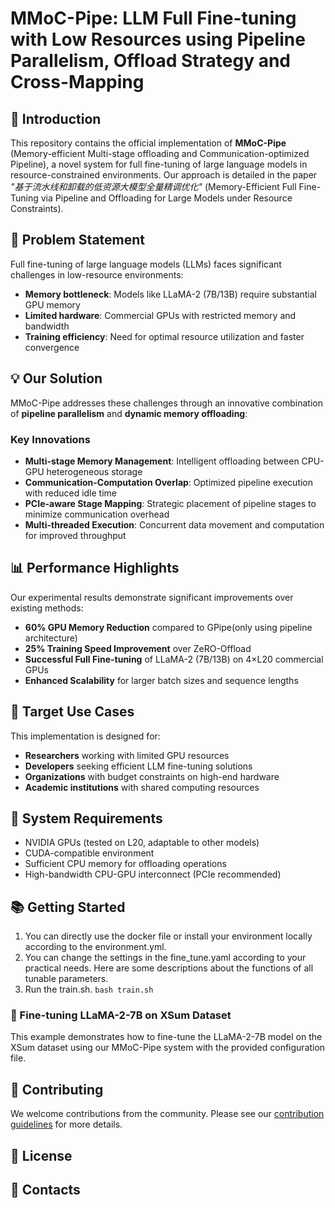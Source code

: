 # MMoC-Pipe: LLM Full Fine-tuning with Low Resources using Pipeline Parallelism, Offload Strategy and Cross-Mapping

## 🚀 Introduction

This repository contains the official implementation of **MMoC-Pipe** (Memory-efficient Multi-stage offloading and Communication-optimized Pipeline), a novel system for full fine-tuning of large language models in resource-constrained environments. Our approach is detailed in the paper *"基于流水线和卸载的低资源大模型全量精调优化"* (Memory-Efficient Full Fine-Tuning via Pipeline and Offloading for Large Models under Resource Constraints).

## 🎯 Problem Statement

Full fine-tuning of large language models (LLMs) faces significant challenges in low-resource environments:
- **Memory bottleneck**: Models like LLaMA-2 (7B/13B) require substantial GPU memory
- **Limited hardware**: Commercial GPUs with restricted memory and bandwidth
- **Training efficiency**: Need for optimal resource utilization and faster convergence

## 💡 Our Solution

MMoC-Pipe addresses these challenges through an innovative combination of **pipeline parallelism** and **dynamic memory offloading**:

### Key Innovations
- **Multi-stage Memory Management**: Intelligent offloading between CPU-GPU heterogeneous storage
- **Communication-Computation Overlap**: Optimized pipeline execution with reduced idle time
- **PCIe-aware Stage Mapping**: Strategic placement of pipeline stages to minimize communication overhead
- **Multi-threaded Execution**: Concurrent data movement and computation for improved throughput

## 📊 Performance Highlights

Our experimental results demonstrate significant improvements over existing methods:

- **60% GPU Memory Reduction** compared to GPipe(only using pipeline architecture)
- **25% Training Speed Improvement** over ZeRO-Offload
- **Successful Full Fine-tuning** of LLaMA-2 (7B/13B) on 4×L20 commercial GPUs
- **Enhanced Scalability** for larger batch sizes and sequence lengths


## 🎯 Target Use Cases

This implementation is designed for:
- **Researchers** working with limited GPU resources
- **Developers** seeking efficient LLM fine-tuning solutions
- **Organizations** with budget constraints on high-end hardware
- **Academic institutions** with shared computing resources

## 🔧 System Requirements

- NVIDIA GPUs (tested on L20, adaptable to other models)
- CUDA-compatible environment
- Sufficient CPU memory for offloading operations
- High-bandwidth CPU-GPU interconnect (PCIe recommended)

## 📚 Getting Started

1. You can directly use the docker file or install your environment locally according to the environment.yml.
2. You can change the settings in the fine_tune.yaml according to your practical needs. Here are some descriptions about the functions of all tunable parameters.
3. Run the train.sh.
`bash train.sh`
### 🔬 Fine-tuning LLaMA-2-7B on XSum Dataset

This example demonstrates how to fine-tune the LLaMA-2-7B model on the XSum dataset using our MMoC-Pipe system with the provided configuration file.



## 🤝 Contributing

We welcome contributions from the community. Please see our [contribution guidelines](CONTRIBUTING.md) for more details.

## 📄 License
## 📧 Contacts







